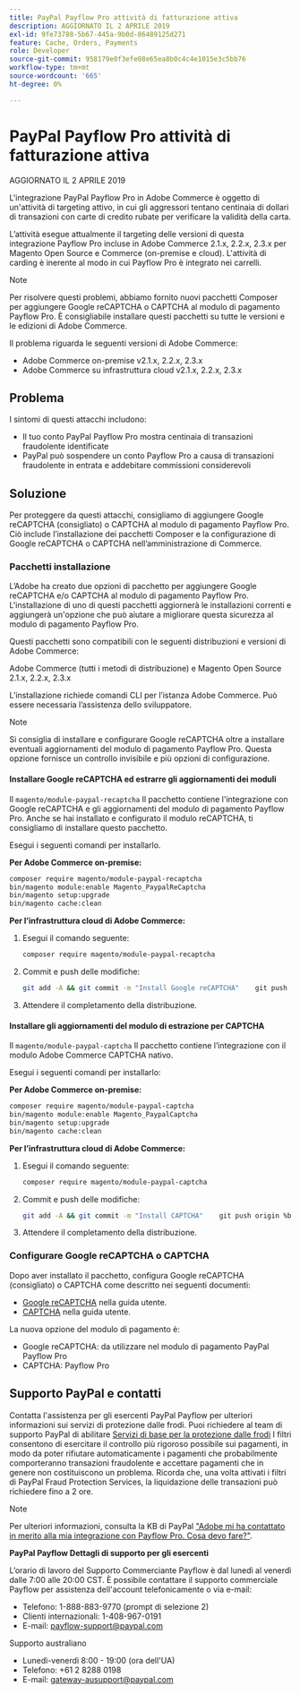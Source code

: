 ```yaml
---
title: PayPal Payflow Pro attività di fatturazione attiva
description: AGGIORNATO IL 2 APRILE 2019
exl-id: 9fe73788-5b67-445a-9b0d-86489125d271
feature: Cache, Orders, Payments
role: Developer
source-git-commit: 958179e0f3efe08e65ea8b0c4c4e1015e3c5bb76
workflow-type: tm+mt
source-wordcount: '665'
ht-degree: 0%

---
```


# PayPal Payflow Pro attività di fatturazione attiva

AGGIORNATO IL 2 APRILE 2019

L&#39;integrazione PayPal Payflow Pro in Adobe Commerce è oggetto di un&#39;attività di targeting attivo, in cui gli aggressori tentano centinaia di dollari di transazioni con carte di credito rubate per verificare la validità della carta.

L’attività esegue attualmente il targeting delle versioni di questa integrazione Payflow Pro incluse in Adobe Commerce 2.1.x, 2.2.x, 2.3.x per Magento Open Source e Commerce (on-premise e cloud). L&#39;attività di carding è inerente al modo in cui Payflow Pro è integrato nei carrelli.

>[!NOTE]
>
>Per risolvere questi problemi, abbiamo fornito nuovi pacchetti Composer per aggiungere Google reCAPTCHA o CAPTCHA al modulo di pagamento Payflow Pro. È consigliabile installare questi pacchetti su tutte le versioni e le edizioni di Adobe Commerce.

Il problema riguarda le seguenti versioni di Adobe Commerce:

* Adobe Commerce on-premise v2.1.x, 2.2.x, 2.3.x
* Adobe Commerce su infrastruttura cloud v2.1.x, 2.2.x, 2.3.x

## Problema

I sintomi di questi attacchi includono:

* Il tuo conto PayPal Payflow Pro mostra centinaia di transazioni fraudolente identificate
* PayPal può sospendere un conto Payflow Pro a causa di transazioni fraudolente in entrata e addebitare commissioni considerevoli

## Soluzione

Per proteggere da questi attacchi, consigliamo di aggiungere Google reCAPTCHA (consigliato) o CAPTCHA al modulo di pagamento Payflow Pro. Ciò include l’installazione dei pacchetti Composer e la configurazione di Google reCAPTCHA o CAPTCHA nell’amministrazione di Commerce.

### Pacchetti installazione

L’Adobe ha creato due opzioni di pacchetto per aggiungere Google reCAPTCHA e/o CAPTCHA al modulo di pagamento Payflow Pro. L&#39;installazione di uno di questi pacchetti aggiornerà le installazioni correnti e aggiungerà un&#39;opzione che può aiutare a migliorare questa sicurezza al modulo di pagamento Payflow Pro.

Questi pacchetti sono compatibili con le seguenti distribuzioni e versioni di Adobe Commerce:

Adobe Commerce (tutti i metodi di distribuzione) e Magento Open Source 2.1.x, 2.2.x, 2.3.x

L’installazione richiede comandi CLI per l’istanza Adobe Commerce. Può essere necessaria l’assistenza dello sviluppatore.

>[!NOTE]
>
>Si consiglia di installare e configurare Google reCAPTCHA oltre a installare eventuali aggiornamenti del modulo di pagamento Payflow Pro. Questa opzione fornisce un controllo invisibile e più opzioni di configurazione.

#### Installare Google reCAPTCHA ed estrarre gli aggiornamenti dei moduli

Il `magento/module-paypal-recaptcha` Il pacchetto contiene l&#39;integrazione con Google reCAPTCHA e gli aggiornamenti del modulo di pagamento Payflow Pro. Anche se hai installato e configurato il modulo reCAPTCHA, ti consigliamo di installare questo pacchetto.

Esegui i seguenti comandi per installarlo.

**Per Adobe Commerce on-premise:**

```bash
composer require magento/module-paypal-recaptcha
bin/magento module:enable Magento_PaypalReCaptcha
bin/magento setup:upgrade
bin/magento cache:clean
```

**Per l’infrastruttura cloud di Adobe Commerce:**

1. Esegui il comando seguente:

   ```bash
   composer require magento/module-paypal-recaptcha
   ```

1. Commit e push delle modifiche:

   ```bash
   git add -A && git commit -m "Install Google reCAPTCHA"    git push origin %branch_name%
   ```

1. Attendere il completamento della distribuzione.

#### Installare gli aggiornamenti del modulo di estrazione per CAPTCHA

Il `magento/module-paypal-captcha` Il pacchetto contiene l’integrazione con il modulo Adobe Commerce CAPTCHA nativo.

Esegui i seguenti comandi per installarlo:

**Per Adobe Commerce on-premise:**

```bash
composer require magento/module-paypal-captcha
bin/magento module:enable Magento_PaypalCaptcha
bin/magento setup:upgrade
bin/magento cache:clean
```

**Per l’infrastruttura cloud di Adobe Commerce:**

1. Esegui il comando seguente:

   ```bash
   composer require magento/module-paypal-captcha
   ```

1. Commit e push delle modifiche:

   ```bash
   git add -A && git commit -m "Install CAPTCHA"    git push origin %branch_name%
   ```

1. Attendere il completamento della distribuzione.

### Configurare Google reCAPTCHA o CAPTCHA

Dopo aver installato il pacchetto, configura Google reCAPTCHA (consigliato) o CAPTCHA come descritto nei seguenti documenti:

* [Google reCAPTCHA](https://docs.magento.com/user-guide/stores/security-google-recaptcha.html) nella guida utente.
* [CAPTCHA](https://docs.magento.com/user-guide/stores/security-captcha.html) nella guida utente.

La nuova opzione del modulo di pagamento è:

* Google reCAPTCHA: da utilizzare nel modulo di pagamento PayPal Payflow Pro
* CAPTCHA: Payflow Pro

## Supporto PayPal e contatti

Contatta l&#39;assistenza per gli esercenti PayPal Payflow per ulteriori informazioni sui servizi di protezione dalle frodi. Puoi richiedere al team di supporto PayPal di abilitare [Servizi di base per la protezione dalle frodi](https://developer.paypal.com/api/nvp-soap/payflow/fraud-protection/) I filtri consentono di esercitare il controllo più rigoroso possibile sui pagamenti, in modo da poter rifiutare automaticamente i pagamenti che probabilmente comporteranno transazioni fraudolente e accettare pagamenti che in genere non costituiscono un problema. Ricorda che, una volta attivati i filtri di PayPal Fraud Protection Services, la liquidazione delle transazioni può richiedere fino a 2 ore.

>[!NOTE]
>
>Per ulteriori informazioni, consulta la KB di PayPal [&quot;Adobe mi ha contattato in merito alla mia integrazione con Payflow Pro. Cosa devo fare?&quot;](https://www.paypal.com/us/smarthelp/article/ts2242).

**PayPal Payflow Dettagli di supporto per gli esercenti**

L’orario di lavoro del Supporto Commerciante Payflow è dal lunedì al venerdì dalle 7:00 alle 20:00 CST. È possibile contattare il supporto commerciale Payflow per assistenza dell&#39;account telefonicamente o via e-mail:

* Telefono: 1-888-883-9770 (prompt di selezione 2)
* Clienti internazionali: 1-408-967-0191
* E-mail: [payflow-support@paypal.com](mailto:payflow-support@paypal.com)

Supporto australiano

* Lunedì-venerdì 8:00 - 19:00 (ora dell&#39;UA)
* Telefono: +61 2 8288 0198
* E-mail: [gateway-ausupport@paypal.com](mailto:gateway-ausupport@paypal.com)

